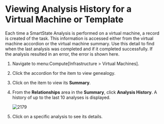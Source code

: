 # Viewing Analysis History for a Virtual Machine or Template

Each time a SmartState Analysis is performed on a virtual machine, a
record is created of the task. This information is accessed either from
the virtual machine accordion or the virtual machine summary. Use this
detail to find when the last analysis was completed and if it completed
successfully. If the analysis resulted in an error, the error is shown
here.

1.  Navigate to menu:Compute\[Infrastructure \> Virtual Machines\].

2.  Click the accordion for the item to view genealogy.

3.  Click on the item to view its **Summary**.

4.  From the **Relationships** area in the **Summary**, click **Analysis
    History**. A history of up to the last 10 analyses is displayed.

    ![2179](../images/2179.png)

5.  Click on a specific analysis to see its details.
